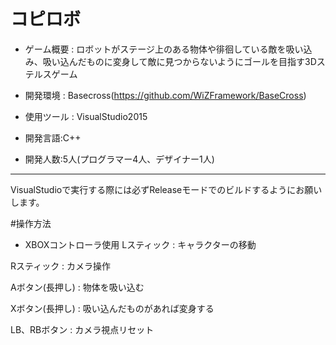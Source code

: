 # コピロボ

* ゲーム概要 : ロボットがステージ上のある物体や徘徊している敵を吸い込み、吸い込んだものに変身して敵に見つからないようにゴールを目指す3Dステルスゲーム

* 開発環境 : Basecross(https://github.com/WiZFramework/BaseCross)

* 使用ツール : VisualStudio2015

* 開発言語:C++

* 開発人数:5人(プログラマー4人、デザイナー1人)
-------------------------------------------------------------------------------------------
VisualStudioで実行する際には必ずReleaseモードでのビルドするようにお願いします。

#操作方法
* XBOXコントローラ使用
Lスティック : キャラクターの移動

Rスティック : カメラ操作

Aボタン(長押し) : 物体を吸い込む

Xボタン(長押し) : 吸い込んだものがあれば変身する

LB、RBボタン : カメラ視点リセット


